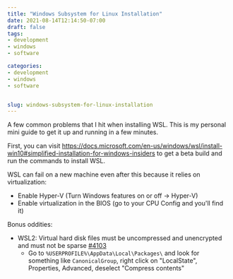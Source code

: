 ```yaml
---
title: "Windows Subsystem for Linux Installation"
date: 2021-08-14T12:14:50-07:00
draft: false
tags:
- development
- windows
- software

categories:
- development
- windows
- software


slug: windows-subsystem-for-linux-installation
---
```


A few common problems that I hit when installing WSL. This is my personal mini guide to get it up and running in a few minutes.

First, you can visit https://docs.microsoft.com/en-us/windows/wsl/install-win10#simplified-installation-for-windows-insiders to get a beta build and run the commands to install WSL.

WSL can fail on a new machine even after this because it relies on virtualization:

- Enable Hyper-V (Turn Windows features on or off -> Hyper-V)
- Enable virtualization in the BIOS (go to your CPU Config and you'll find it)

Bonus oddities:
- WSL2: Virtual hard disk files must be uncompressed and unencrypted and must not be sparse [#4103](https://github.com/microsoft/WSL/issues/4103)
    - Go to `%USERPROFILE%\AppData\Local\Packages\` and look for something like `CanonicalGroup`, right click on "LocalState", Properties, Advanced, deselect "Compress contents"
